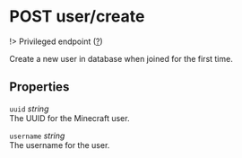 # <span class="badge badge-light">POST</span> <span class="badge badge-light">user/create</span>

!> Privileged endpoint ([?](privileged.md))

Create a new user in database when joined for the first time.

## Properties

`uuid` *string*  
The UUID for the Minecraft user.

`username` *string*  
The username for the user.



